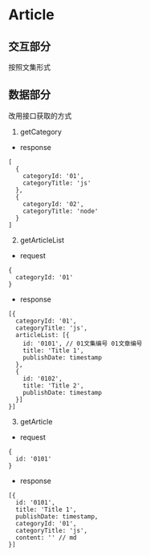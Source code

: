 # Article

## 交互部分
按照文集形式

## 数据部分
改用接口获取的方式
1. getCategory
- response
```
[
  {
    categoryId: '01',
    categoryTitle: 'js'
  },
  {
    categoryId: '02',
    categoryTitle: 'node'
  }
]
```

2. getArticleList
- request
```
{
  categoryId: '01'
}
```
- response
```
[{
  categoryId: '01',
  categoryTitle: 'js',
  articleList: [{
    id: '0101', // 01文集编号 01文章编号
    title: 'Title 1',
    publishDate: timestamp
  },
  {
    id: '0102',
    title: 'Title 2',
    publishDate: timestamp
  }]
}]
```

3. getArticle
- request
```
{
  id: '0101'
}
```
- response
```
[{
  id: '0101',
  title: 'Title 1',
  publishDate: timestamp,
  categoryId: '01',
  categoryTitle: 'js',
  content: '' // md
}]
```